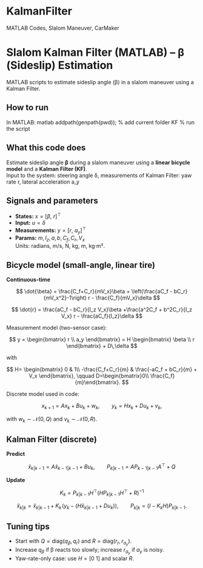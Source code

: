 # KalmanFilter
MATLAB Codes, Slalom Maneuver, CarMaker 
# Slalom Kalman Filter (MATLAB) – β (Sideslip) Estimation

MATLAB scripts to estimate sideslip angle (β) in a slalom maneuver using a Kalman Filter.

## How to run
In MATLAB:
matlab
addpath(genpath(pwd));   % add current folder
KF                      % run the script
## What this code does
Estimate sideslip angle **β** during a slalom maneuver using a **linear bicycle model** and a **Kalman Filter (KF)**.  
Input to the system: steering angle δ,
measurements of Kalman Filter: yaw rate r, lateral acceleration a_y

## Signals and parameters
- **States:** $x = [\beta,\ r]^\top$
- **Input:** $u = \delta$
- **Measurements:** $y = [r,\ a_y]^\top$
- **Params:** $m, I_z, a, b, C_f, C_r, V_x$  
Units: radians, m/s, N, kg, m, kg·m².

## Bicycle model (small-angle, linear tire)
**Continuous-time**

$$
\dot{\beta} = \frac{C_f+C_r}{mV_x}\beta + \left(\frac{aC_f - bC_r}{mV_x^2}-1\right) r - \frac{C_f}{mV_x}\delta
$$

$$
\dot{r} = \frac{aC_f - bC_r}{I_z V_x}\beta +\frac{a^2C_f + b^2C_r}{I_z V_x} r - \frac{aC_f}{I_z}\delta
$$

Measurement model (two-sensor case):

$$
y = \begin{bmatrix} r \\ a_y \end{bmatrix}
= H \begin{bmatrix} \beta \\ r \end{bmatrix} + D\,\delta
$$

with

$$
H=
\begin{bmatrix}
0 & 1\\
-\frac{C_f+C_r}{m} & \frac{-aC_f + bC_r}{m} + V_x
\end{bmatrix},
\qquad
D=\begin{bmatrix}0\\ \frac{C_f}{m}\end{bmatrix}.
$$

Discrete model used in code:

$$
x_{k+1}=A x_k + B u_k + w_k,
\qquad
y_k = H x_k + D u_k + v_k,
$$

with $w_k\sim \mathcal N(0,Q)$ and $v_k\sim \mathcal N(0,R)$.

## Kalman Filter (discrete)

**Predict**

$$
\hat x_{k|k-1}=A\hat x_{k-1|k-1}+B u_k,
\qquad
P_{k|k-1}=A P_{k-1|k-1} A^\top + Q
$$

**Update**

$$
K_k=P_{k|k-1}H^\top(H P_{k|k-1}H^\top+R)^{-1}
$$

$$
\hat x_{k|k}=\hat x_{k|k-1}+K_k\!\left(y_k-(H\hat x_{k|k-1}+D u_k)\right),
\qquad
P_{k|k}=(I-K_k H)P_{k|k-1}.
$$

## Tuning tips
- Start with $Q=\mathrm{diag}(q_\beta,q_r)$ and $R=\mathrm{diag}(r_r,r_{a_y})$.
- Increase $q_\beta$ if β reacts too slowly; increase $r_{a_y}$ if $a_y$ is noisy.
- Yaw-rate-only case: use $H=[0\ 1]$ and scalar $R$.
